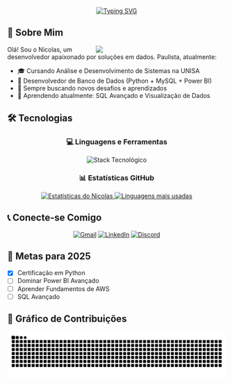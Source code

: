 <div align="center">
  <a href="https://git.io/typing-svg">
    <img src="https://readme-typing-svg.demolab.com?font=Fira+Code&weight=600&size=32&duration=4000&pause=1000&color=FF00F6&center=true&vCenter=true&width=540&lines=%F0%9F%9A%80+Bem-vindo+ao+meu+perfil!+%F0%9F%8E%89;%F0%9F%92%BB%7C+Entusiasta+de+Dados;" alt="Typing SVG">
  </a>
</div>

## 🌟 Sobre Mim

<p align="center">
  <img align="right" width="300" src="https://media0.giphy.com/media/v1.Y2lkPTc5MGI3NjExY2ZzYnluZmR6OXVlZmowbW1mbzRiMGhyODExczA3ejZyc3owazdpMSZlcD12MV9pbnRlcm5hbF9naWZfYnlfaWQmY3Q9Zw/a692I53FP9XtvM4YCc/giphy.gif">
  
  Olá! Sou o Nicolas, um desenvolvedor apaixonado por soluções em dados. Paulista, atualmente:
  
  - 🎓 Cursando Análise e Desenvolvimento de Sistemas na UNISA
  - 💼 Desenvolvedor de Banco de Dados (Python + MySQL + Power BI)
  - 🚀 Sempre buscando novos desafios e aprendizados
  - 🌱 Aprendendo atualmente: SQL Avançado e Visualização de Dados
  
 
</p>

## 🛠 Tecnologias

<div align="center">
  
  ### 💻 Linguagens e Ferramentas
  
  <img src="https://skillicons.dev/icons?i=python,mysql,java,html,css,github,vscode,powerbi" alt="Stack Tecnológico" />
  
  ### 📊 Estatísticas GitHub
  
  <a href="https://github.com/nicolaspsilva6">
    <img height="180em" src="https://github-readme-stats.vercel.app/api?username=nicolaspsilva6&show_icons=true&theme=dracula&hide_border=true&count_private=true&locale=pt-br" alt="Estatísticas do Nicolas"/>
    <img height="180em" src="https://github-readme-stats.vercel.app/api/top-langs/?username=nicolaspsilva6&layout=compact&theme=dracula&hide_border=true&locale=pt-br" alt="Linguagens mais usadas"/>
  </a>
</div>

## 📞 Conecte-se Comigo

<div align="center">
  
  [![Gmail](https://img.shields.io/badge/Gmail-D14836?style=for-the-badge&logo=gmail&logoColor=white)](mailto:Nicolas.pinheiro7@gmail.com)
  [![LinkedIn](https://img.shields.io/badge/LinkedIn-0077B5?style=for-the-badge&logo=linkedin&logoColor=white)](https://www.linkedin.com/in/nicolaspinheirodasilva)
  [![Discord](https://img.shields.io/badge/Discord-5865F2?style=for-the-badge&logo=discord&logoColor=white)](https://discordapp.com/users/seuID)
  
</div>

## 🎯 Metas para 2025

- [x] Certificação em Python
- [ ] Dominar Power BI Avançado
- [ ] Aprender Fundamentos de AWS
- [ ] SQL Avançado

## 🐍 Gráfico de Contribuições

<picture>
  <source media="(prefers-color-scheme: dark)" srcset="https://raw.githubusercontent.com/nicolaspsilva6/nicolaspsilva6/output/github-contribution-grid-snake-dark.svg" />
  <img alt="gráfico de contribuições do github em formato de cobra" src="https://raw.githubusercontent.com/nicolaspsilva6/nicolaspsilva6/output/github-contribution-grid-snake.svg" />
</picture>

